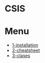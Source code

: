 # CSIS 

# Menu
- [1-installation](1-installation/README.md)
- [2-cheatsheet](2-cheatsheet/README.md)
- [3-clases](3-clases/README.md)